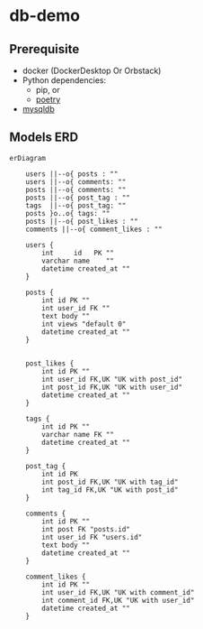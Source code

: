 # db-demo

## Prerequisite

- docker (DockerDesktop Or Orbstack)
- Python dependencies:
  - pip, or 
  - [poetry](https://python-poetry.org/docs/#installation)
- [mysqldb](https://github.com/PyMySQL/mysqlclient/blob/main/README.md)

## Models ERD

```mermaid
erDiagram

    users ||--o{ posts : ""
    users ||--o{ comments: ""
    posts ||--o{ comments: ""
    posts ||--o{ post_tag : ""
    tags  ||--o{ post_tag: ""
    posts }o..o{ tags: ""
    posts ||--o{ post_likes : ""
    comments ||--o{ comment_likes : ""

    users {
        int     id   PK ""
        varchar name    ""
        datetime created_at ""
    }

    posts {
        int id PK ""
        int user_id FK ""
        text body ""
        int views "default 0"
        datetime created_at ""
    }


    post_likes {
        int id PK ""
        int user_id FK,UK "UK with post_id"
        int post_id FK,UK "UK with user_id"
        datetime created_at ""
    }

    tags {
        int id PK ""
        varchar name FK ""
        datetime created_at ""
    }

    post_tag {
        int id PK
        int post_id FK,UK "UK with tag_id"
        int tag_id FK,UK "UK with post_id"
    }

    comments {
        int id PK ""
        int post FK "posts.id"
        int user_id FK "users.id"
        text body ""
        datetime created_at ""
    }

    comment_likes {
        int id PK ""
        int user_id FK,UK "UK with comment_id"
        int comment_id FK,UK "UK with user_id"
        datetime created_at ""
    }
```
